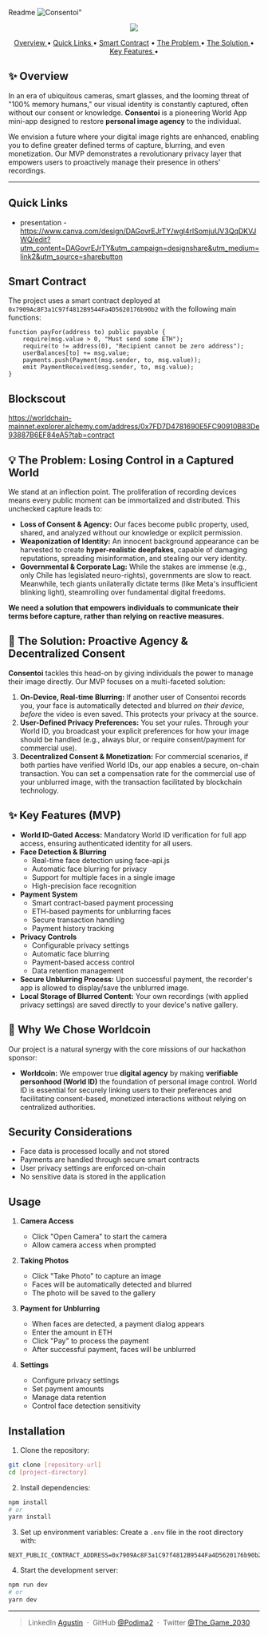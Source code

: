 Readme 
![Consentoi](https://github.com/user-attachments/assets/c98beb81-65db-4cfc-a7d0-a03fe92aa7fb)"

<p align="center">
  <a href="https://www.linkedin.com/in/agustin-schiariti/">
    <img src="https://img.shields.io/badge/Reach_Agustin-On_LinkedIn-Green">
  </a>
</p>

<p align="center">
  <a href="## ✨ Overview"> Overview </a> •
  <a href="## Quick Links"> Quick Links </a> •
  <a href="## Smart Contract"> Smart Contract</a> •  
  <a href="## 💡 The Problem: Losing Control in a Captured World"> The Problem </a> •
  <a href="## 🚀 The Solution: Proactive Agency & Decentralized Consent"> The Solution </a> •
  <a href="## ✨ Key Features (MVP)"> Key Features </a> •

  
</p>

## ✨ Overview

In an era of ubiquitous cameras, smart glasses, and the looming threat of "100% memory humans," our visual identity is constantly captured, often without our consent or knowledge. **Consentoi** is a pioneering World App mini-app designed to restore **personal image agency** to the individual.

We envision a future where your digital image rights are enhanced, enabling you to define greater defined terms of capture, blurring, and even monetization. Our MVP demonstrates a revolutionary privacy layer that empowers users to proactively manage their presence in others' recordings.

---
## Quick Links
 - presentation - https://www.canva.com/design/DAGovrEJrTY/wgl4rlSomjuUV3QqDKVJWQ/edit?utm_content=DAGovrEJrTY&utm_campaign=designshare&utm_medium=link2&utm_source=sharebutton

## Smart Contract

The project uses a smart contract deployed at `0x7909Ac8F3a1C97f4812B9544Fa4D5620176b90b2` with the following main functions:

```solidity
function payFor(address to) public payable {
    require(msg.value > 0, "Must send some ETH");
    require(to != address(0), "Recipient cannot be zero address");
    userBalances[to] += msg.value;
    payments.push(Payment(msg.sender, to, msg.value));
    emit PaymentReceived(msg.sender, to, msg.value);
}
```

## Blockscout

https://worldchain-mainnet.explorer.alchemy.com/address/0x7FD7D4781690E5FC90910B83De93887B6EF84eA5?tab=contract


## 💡 The Problem: Losing Control in a Captured World

We stand at an inflection point. The proliferation of recording devices means every public moment can be immortalized and distributed. This unchecked capture leads to:

* **Loss of Consent & Agency:** Our faces become public property, used, shared, and analyzed without our knowledge or explicit permission.
* **Weaponization of Identity:** An innocent background appearance can be harvested to create **hyper-realistic deepfakes**, capable of damaging reputations, spreading misinformation, and stealing our very identity.
* **Governmental & Corporate Lag:** While the stakes are immense (e.g., only Chile has legislated neuro-rights), governments are slow to react. Meanwhile, tech giants unilaterally dictate terms (like Meta's insufficient blinking light), steamrolling over fundamental digital freedoms.

**We need a solution that empowers individuals to communicate their terms before capture, rather than relying on reactive measures.**

## 🚀 The Solution: Proactive Agency & Decentralized Consent

**Consentoi** tackles this head-on by giving individuals the power to manage their image directly. Our MVP focuses on a multi-faceted solution:

1.  **On-Device, Real-time Blurring:** If another user of Consentoi records you, your face is automatically detected and blurred *on their device*, *before* the video is even saved. This protects your privacy at the source.
2.  **User-Defined Privacy Preferences:** You set your rules. Through your World ID, you broadcast your explicit preferences for how your image should be handled (e.g., always blur, or require consent/payment for commercial use).
3.  **Decentralized Consent & Monetization:** For commercial scenarios, if both parties have verified World IDs, our app enables a secure, on-chain transaction. You can set a compensation rate for the commercial use of your unblurred image, with the transaction facilitated by blockchain technology.

## ✨ Key Features (MVP)

* **World ID-Gated Access:** Mandatory World ID verification for full app access, ensuring authenticated identity for all users.
* **Face Detection & Blurring**
  - Real-time face detection using face-api.js
  - Automatic face blurring for privacy
  - Support for multiple faces in a single image
  - High-precision face recognition
* **Payment System**
  - Smart contract-based payment processing
  - ETH-based payments for unblurring faces
  - Secure transaction handling
  - Payment history tracking
* **Privacy Controls**
  - Configurable privacy settings
  - Automatic face blurring
  - Payment-based access control
  - Data retention management
* **Secure Unblurring Process:** Upon successful payment, the recorder's app is allowed to display/save the unblurred image.
* **Local Storage of Blurred Content:** Your own recordings (with applied privacy settings) are saved directly to your device's native gallery.


## 🤝 Why We Chose Worldcoin

Our project is a natural synergy with the core missions of our hackathon sponsor:

* **Worldcoin:** We empower true **digital agency** by making **verifiable personhood (World ID)** the foundation of personal image control. World ID is essential for securely linking users to their preferences and facilitating consent-based, monetized interactions without relying on centralized authorities.

## Security Considerations

- Face data is processed locally and not stored
- Payments are handled through secure smart contracts
- User privacy settings are enforced on-chain
- No sensitive data is stored in the application

## Usage

1. **Camera Access**
   - Click "Open Camera" to start the camera
   - Allow camera access when prompted

2. **Taking Photos**
   - Click "Take Photo" to capture an image
   - Faces will be automatically detected and blurred
   - The photo will be saved to the gallery

3. **Payment for Unblurring**
   - When faces are detected, a payment dialog appears
   - Enter the amount in ETH
   - Click "Pay" to process the payment
   - After successful payment, faces will be unblurred

4. **Settings**
   - Configure privacy settings
   - Set payment amounts
   - Manage data retention
   - Control face detection sensitivity
   
## Installation

1. Clone the repository:
```bash
git clone [repository-url]
cd [project-directory]
```

2. Install dependencies:
```bash
npm install
# or
yarn install
```

3. Set up environment variables:
Create a `.env` file in the root directory with:
```
NEXT_PUBLIC_CONTRACT_ADDRESS=0x7909Ac8F3a1C97f4812B9544Fa4D5620176b90b2
```

4. Start the development server:
```bash
npm run dev
# or
yarn dev
```


---
> LinkedIn [Agustin](https://www.linkedin.com/in/agustin-schiariti/) &nbsp;&middot;&nbsp;
> GitHub [@Podima2](https://github.com/Podima2) &nbsp;&middot;&nbsp;
> Twitter [@The_Game_2030](https://twitter.com/The_Game_2030)
